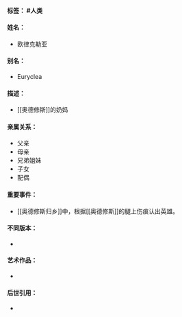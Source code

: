 #### 标签： #人类
#### 姓名：
- 欧律克勒亚
#### 别名：
- Euryclea
#### 描述：
- [[奥德修斯]]的奶妈
#### 亲属关系：
- 父亲
- 母亲
- 兄弟姐妹
- 子女
- 配偶
#### 重要事件：
- [[奥德修斯归乡]]中，根据[[奥德修斯]]的腿上伤痕认出英雄。
#### 不同版本：
- 
#### 艺术作品：
- 
#### 后世引用：
- 